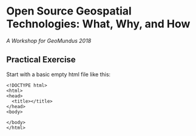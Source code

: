 # Open Source Geospatial Technologies: What, Why, and How
_A Workshop for GeoMundus 2018_

## Practical Exercise

Start with a basic empty html file like this:

```
<!DOCTYPE html>
<html>
<head>
  <title></title>
</head>
<body>

</body>
</html>
```
